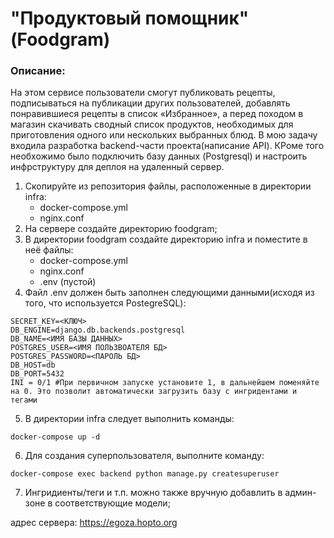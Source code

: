 # "Продуктовый помощник" (Foodgram)

### Описание:
На этом сервисе пользователи смогут публиковать рецепты, подписываться на публикации других пользователей, добавлять понравившиеся рецепты в список «Избранное», а перед походом в магазин скачивать сводный список продуктов, необходимых для приготовления одного или нескольких выбранных блюд. В мою задачу входила разработка backend-части проекта(написание API). 
КРоме того необхожимо было подключить базу данных (Postgresql) и настроить инфрструктуру для деплоя на удаленный сервер.


1. Скопируйте из репозитория файлы, расположенные в директории infra:
    - docker-compose.yml
    - nginx.conf
2. На сервере создайте директорию foodgram;
3. В директории foodgram создайте директорию infra и поместите в неё файлы:
    - docker-compose.yml
    - nginx.conf
    - .env (пустой)
4. Файл .env должен быть заполнен следующими данными(исходя из того, что используется PostegreSQL):
```
SECRET_KEY=<КЛЮЧ>
DB_ENGINE=django.db.backends.postgresql
DB_NAME=<ИМЯ БАЗЫ ДАННЫХ>
POSTGRES_USER=<ИМЯ ПОЛЬЗВОАТЕЛЯ БД>
POSTGRES_PASSWORD=<ПАРОЛЬ БД>
DB_HOST=db
DB_PORT=5432
INI = 0/1 #При первичном запуске установите 1, в дальнейшем поменяйте на 0. Это позволит автоматически загрузить базу с ингридентами и тегами
```

5. В директории infra следует выполнить команды:
```
docker-compose up -d
```

6. Для создания суперпользователя, выполните команду:
```
docker-compose exec backend python manage.py createsuperuser
```

7. Ингридиенты/теги и т.п. можно также  вручную добавлить в админ-зоне в соответствующие модели;


адрес сервера: https://egoza.hopto.org
